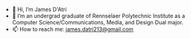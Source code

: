 - 👋 Hi, I’m James D'Atri
- 👀 I’m an undergrad graduate of Rennselaer Polytechnic Institute as a Computer Science/Communications, Media, and Design Dual major.
- 📫 How to reach me: james.datri213@gmail.com

<!---
jdawesomeguy/jdawesomeguy is a ✨ special ✨ repository because its `README.md` (this file) appears on your GitHub profile.
You can click the Preview link to take a look at your changes.
--->

